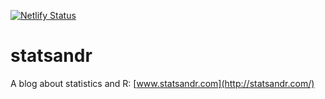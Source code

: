 [![Netlify Status](https://api.netlify.com/api/v1/badges/8ef22d4a-c312-4c44-a02d-06db75dc8c6f/deploy-status)](https://app.netlify.com/sites/statsandr/deploys)

# statsandr
A blog about statistics and R: [www.statsandr.com](http://statsandr.com/)

